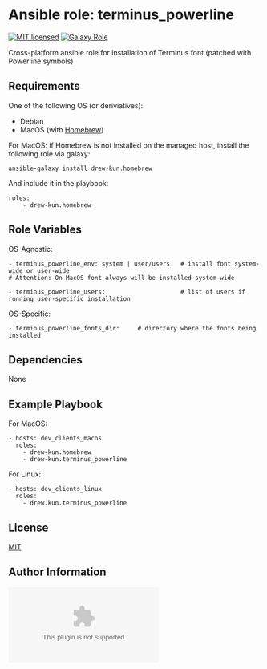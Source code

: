 Ansible role: terminus_powerline
=========

[![MIT licensed][mit-badge]][mit-link]
[![Galaxy Role][role-badge]][galaxy-link]

Cross-platform ansible role for installation of Terminus font (patched with Powerline symbols)

Requirements
------------

One of the following OS (or deriviatives):
 - Debian
 - MacOS (with [Homebrew][homebrew])

For MacOS:
if Homebrew is not installed on the managed host, install the following role via galaxy:

    ansible-galaxy install drew-kun.homebrew

 And include it in the playbook:

    roles:
        - drew-kun.homebrew

Role Variables
--------------

OS-Agnostic:

    - terminus_powerline_env: system | user/users   # install font system-wide or user-wide
    # Attention: On MacOS font always will be installed system-wide

    - terminus_powerline_users:                     # list of users if running user-specific installation

OS-Specific:

    - terminus_powerline_fonts_dir:     # directory where the fonts being installed

Dependencies
------------

None

Example Playbook
----------------

For MacOS:

    - hosts: dev_clients_macos
      roles:
        - drew-kun.homebrew
        - drew-kun.terminus_powerline

For Linux:

    - hosts: dev_clients_linux
      roles:
        - drew.kun.terminus_powerline

License
-------

[MIT][mit-link]

Author Information
------------------

![Andrew Shagayev](drewshg@gmail.com)

[role-badge]:https://img.shields.io/badge/role-drew--kun.terminus__powerline-green.svg
[galaxy-link]: https://galaxy.ansible.com/drew-kun/terminus_powerline/
[mit-badge]: https://img.shields.io/badge/license-MIT-blue.svg
[mit-link]: https://raw.githubusercontent.com/drew-kun/ansible-terminus_powerline/master/LICENSE
[homebrew]: http://brew.sh/
